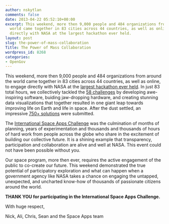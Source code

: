```yaml
---
author: nskytlan
comments: false
date: 2013-04-22 05:52:10+00:00
excerpt: This weekend, more then 9,000 people and 484 organizations from around the
  world came together in 83 cities across 44 countries, as well as online, to engage
  directly with NASA at the largest hackathon ever held.
layout: post
slug: the-power-of-mass-collaboration
Title: The Power of Mass Collaboration
wordpress_id: 8268
categories:
- OpenGov
---
```


This weekend, more then 9,000 people and 484 organizations from around the world came together in 83 cities across 44 countries, as well as online, to engage directly with NASA at the [largest hackathon ever held](http://open.nasa.gov/blog/2013/04/19/worlds-largest-hackathon/). In just 83 total hours, we collectively tackled the [58 challenges](http://spaceappschallenge.org/challenges/) by developing awe-inspiring software, buiding jaw-dropping hardware, and creating stunning data visualizations that together resulted in one giant leap towards improving life on Earth and life in space. After the dust settled, an impressive [750+ solutions](http://spaceappschallenge.org/projects/) were submitted.

The [International Space Apps Challenge](http://spaceappschallenge.org) was the culmination of months of planning, years of experimentation and thousands and thousands of hours of hard work from people across the globe who share in the excitement of building our collective future. It is a shining example that transparency, participation and collaboration are alive and well at NASA. This event could not have been possible without you.

Our space program, more then ever, requires the active engagement of the public to co-create our future. This weekend demonstrated the true potential of participatory exploration and what can happen when a government agency like NASA takes a chance on engaging the untapped, unexpected, and uncharted know-how of thousands of passionate citizens around the world.

**THANK YOU for participating in the International Space Apps Challenge.**

With huge respect,

Nick, Ali, Chris, Sean and the Space Apps team
